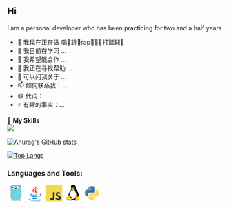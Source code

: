 ## Hi 

I am a personal developer who has been practicing for two and a half years

- 🔭 我现在正在做 唱🎤跳🕺rap🧑🏻‍🎤打篮球🏀
- 🌱 我目前在学习 ...
- 👯 我希望能合作 ...
- 🤔 我正在寻找帮助 ...
- 💬 可以问我关于 ...
- 📫 如何联系我：...
- 😄 代词：
- ⚡ 有趣的事实：...

🌟 **My Skills**  
![](https://img.shields.io/badge/-Python-3e74a2?style=flat-square&logo=Python&logoColor=fff)



![Anurag's GitHub stats](https://github-readme-stats.vercel.app/api?username=anuraghazra&show_icons=true)



[![Top Langs](https://github-readme-stats.vercel.app/api/top-langs/?username=afterow&hide=javascript,html)](https://github.com/anuraghazra/github-readme-stats)

<h3 align="left">Languages and Tools:</h3>
<p align="left"> <a href="https://golang.org" target="_blank" rel="noreferrer"> <img src="https://raw.githubusercontent.com/devicons/devicon/master/icons/go/go-original.svg" alt="go" width="40" height="40"/> </a> <a href="https://www.java.com" target="_blank" rel="noreferrer"> <img src="https://raw.githubusercontent.com/devicons/devicon/master/icons/java/java-original.svg" alt="java" width="40" height="40"/> </a> <a href="https://developer.mozilla.org/en-US/docs/Web/JavaScript" target="_blank" rel="noreferrer"> <img src="https://raw.githubusercontent.com/devicons/devicon/master/icons/javascript/javascript-original.svg" alt="javascript" width="40" height="40"/> </a> <a href="https://www.linux.org/" target="_blank" rel="noreferrer"> <img src="https://raw.githubusercontent.com/devicons/devicon/master/icons/linux/linux-original.svg" alt="linux" width="40" height="40"/> </a> <a href="https://www.python.org" target="_blank" rel="noreferrer"> <img src="https://raw.githubusercontent.com/devicons/devicon/master/icons/python/python-original.svg" alt="python" width="40" height="40"/> </a> </p>

